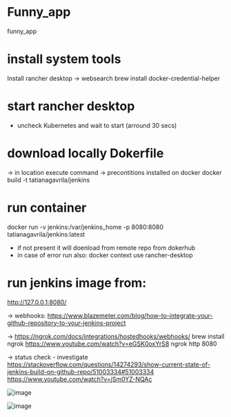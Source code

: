 # Funny_app
funny_app 

# install system tools
Install rancher desktop -> websearch
brew install docker-credential-helper 

# start rancher desktop 
- uncheck Kubernetes  and wait to start (arround 30 secs)

# download locally Dokerfile 
-> in location execute command -> precontitions installed on docker 
docker build -t tatianagavrila/jenkins

# run container
docker run -v jenkins:/var/jenkins_home -p 8080:8080  tatianagavrila/jenkins:latest
- if not present it will doenload from remote repo from dokerhub
- in case of error run also:       docker context use rancher-desktop

# run jenkins image from:
http://127.0.0.1:8080/



-> webhooks:
https://www.blazemeter.com/blog/how-to-integrate-your-github-repository-to-your-jenkins-project


-> https://ngrok.com/docs/integrations/hostedhooks/webhooks/ 
brew install ngrok
https://www.youtube.com/watch?v=eGSK0oxYrS8
ngrok http 8080 


-> status check - investigate
https://stackoverflow.com/questions/14274293/show-current-state-of-jenkins-build-on-github-repo/51003334#51003334
https://www.youtube.com/watch?v=jSm0YZ-NQAc

![image](https://github.com/Tatianafortech/Funny_app/assets/111741943/25ce0eeb-46f9-408e-b258-fc582425e867)

![image](https://github.com/Tatianafortech/Funny_app/assets/111741943/147aa5b8-4c11-43a0-88db-f9ccbaf1100e)
